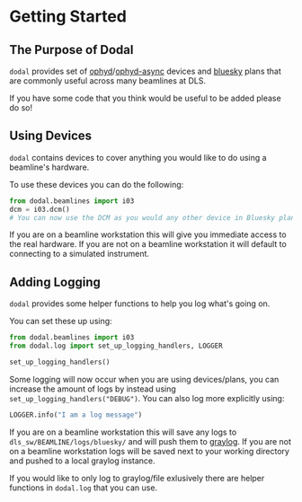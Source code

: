 # Getting Started

## The Purpose of Dodal

``dodal`` provides set of [ophyd](https://nsls-ii.github.io/ophyd/)/[ophyd-async](https://blueskyproject.io/ophyd-async/main/index.html) devices and [bluesky](https://blueskyproject.io/bluesky/) plans that are commonly useful across many beamlines at DLS.

If you have some code that you think would be useful to be added please do so!

## Using Devices

``dodal`` contains devices to cover anything you would like to do using a beamline's hardware.

To use these devices you can do the following:

```python
from dodal.beamlines import i03
dcm = i03.dcm()
# You can now use the DCM as you would any other device in Bluesky plans
```

If you are on a beamline workstation this will give you immediate access to the real hardware. If you are not on a
beamline workstation it will default to connecting to a simulated instrument.

## Adding Logging

``dodal`` provides some helper functions to help you log what's going on.

You can set these up using:

```python
from dodal.beamlines import i03
from dodal.log import set_up_logging_handlers, LOGGER

set_up_logging_handlers()
```

Some logging will now occur when you are using devices/plans, you can increase the amount of logs by
instead using ``set_up_logging_handlers("DEBUG")``. You can also log more explicitly using:

```python
LOGGER.info("I am a log message")
```


If you are on a beamline workstation this will save any logs to ``dls_sw/BEAMLINE/logs/bluesky/`` and will
push them to [graylog](https://graylog-log-target.diamond.ac.uk/search). If you are not on a beamline workstation logs will be saved next to your working directory
and pushed to a local graylog instance.

If you would like to only log to graylog/file exlusively there are helper functions in ``dodal.log`` that you can use.
